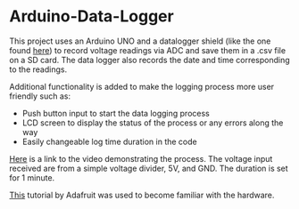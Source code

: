 # Arduino-Data-Logger

This project uses an Arduino UNO and a datalogger shield (like the one found [here](goo.gl/DzUzoR)) to record voltage readings via ADC and save them in a .csv file on a SD card. The data logger also records the date and time corresponding to the readings.  
  
Additional functionality is added to make the logging process more user friendly such as:

- Push button input to start the data logging process
- LCD screen to display the status of the process or any errors along the way
- Easily changeable log time duration in the code

[Here](https://vimeo.com/238146295) is a link to the video demonstrating the process. The voltage input received are from a simple voltage divider, 5V, and GND. The duration is set for 1 minute.


[This](https://learn.adafruit.com/adafruit-data-logger-shield/overview) tutorial by Adafruit was used to become familiar with the hardware. 

